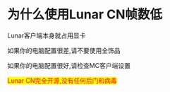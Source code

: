 # 为什么使用Lunar CN帧数低

Lunar客户端本身就占用显卡

如果你的电脑配置很差,请不要使用全饰品

如果你的电脑配置很好,请检查MC客户端设置

<mark style="color:red;">Lunar CN完全开源,没有任何后门和病毒</mark>
